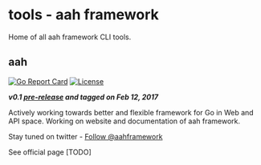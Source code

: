 # tools - aah framework

Home of all aah framework CLI tools.

## aah
 [![Go Report Card](https://goreportcard.com/badge/github.com/go-aah/tools/aah)](https://goreportcard.com/report/github.com/go-aah/tools/aah)  [![License](https://img.shields.io/badge/license-MIT-blue.svg)](LICENSE)

***v0.1 [pre-release](https://github.com/go-aah/tools/releases/latest) and tagged on Feb 12, 2017***

Actively working towards better and flexible framework for Go in Web and API space. Working on website and documentation of aah framework.

Stay tuned on twitter - [Follow @aahframework](https://twitter.com/aahframework)


See official page [TODO]
